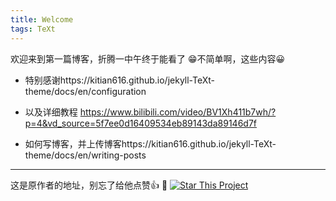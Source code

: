 ```yaml
---
title: Welcome
tags: TeXt
---
```

欢迎来到第一篇博客，折腾一中午终于能看了
:grin:不简单啊，这些内容:grinning:

+ 特别感谢https://kitian616.github.io/jekyll-TeXt-theme/docs/en/configuration

  

+ 以及详细教程 https://www.bilibili.com/video/BV1Xh411b7wh/?p=4&vd_source=5f7ee0d16409534eb89143da89146d7f

  

+ 如何写博客，并上传博客https://kitian616.github.io/jekyll-TeXt-theme/docs/en/writing-posts

<!--more-->

---
这是原作者的地址，别忘了给他点赞👍 :star2:
[![Star This Project](https://img.shields.io/github/stars/kitian616/jekyll-TeXt-theme.svg?label=Stars&style=social)](https://github.com/kitian616/jekyll-TeXt-theme/)


